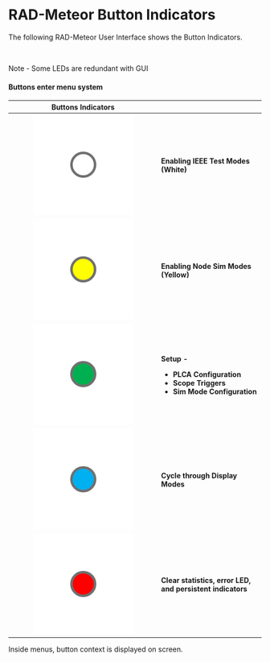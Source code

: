 # RAD-Meteor Button Indicators

The following RAD-Meteor User Interface shows the Button Indicators.

<figure><img src="../.gitbook/assets/RAD Meteor – 1 (1).png" alt=""><figcaption></figcaption></figure>

Note - Some LEDs are redundant with GUI

#### Buttons enter menu system

<table data-full-width="true"><thead><tr><th width="283" align="center">Buttons Indicators</th><th></th></tr></thead><tbody><tr><td align="center"><img src="../.gitbook/assets/White (1).png" alt="" data-size="original"></td><td><strong>Enabling IEEE Test Modes (White)</strong></td></tr><tr><td align="center"><img src="../.gitbook/assets/Yellow.png" alt=""></td><td><strong>Enabling Node Sim Modes (Yellow)</strong></td></tr><tr><td align="center"><img src="../.gitbook/assets/Green.png" alt=""></td><td><p><strong>Setup -</strong> </p><ul><li><strong>PLCA Configuration</strong></li><li><strong>Scope Triggers</strong></li><li><strong>Sim Mode Configuration</strong></li></ul></td></tr><tr><td align="center"><img src="../.gitbook/assets/Blue.png" alt=""></td><td><p></p><p><strong>Cycle through Display Modes</strong></p></td></tr><tr><td align="center"><img src="../.gitbook/assets/Red.png" alt=""></td><td><strong>Clear statistics, error LED, and persistent indicators</strong></td></tr></tbody></table>

Inside menus, button context is displayed on screen.
